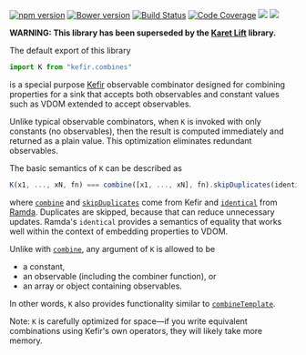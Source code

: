[![npm version](https://badge.fury.io/js/kefir.combines.svg)](http://badge.fury.io/js/kefir.combines)
[![Bower version](https://badge.fury.io/bo/kefir.combines.svg)](https://badge.fury.io/bo/kefir.combines)
[![Build Status](https://travis-ci.org/calmm-js/kefir.combines.svg?branch=master)](https://travis-ci.org/calmm-js/kefir.combines)
[![Code Coverage](https://img.shields.io/codecov/c/github/calmm-js/kefir.combines/master.svg)](https://codecov.io/github/calmm-js/kefir.combines?branch=master)
[![](https://david-dm.org/calmm-js/kefir.combines.svg)](https://david-dm.org/calmm-js/kefir.combines)
[![](https://david-dm.org/calmm-js/kefir.combines/dev-status.svg)](https://david-dm.org/calmm-js/kefir.combines?type=dev)

**WARNING: This library has been superseded by the [Karet
Lift](https://github.com/calmm-js/karet.lift) library.**

The default export of this library

```js
import K from "kefir.combines"
```

is a special purpose [Kefir](http://rpominov.github.io/kefir/) observable
combinator designed for combining properties for a sink that accepts both
observables and constant values such as VDOM extended to accept observables.

Unlike typical observable combinators, when `K` is invoked with only constants
(no observables), then the result is computed immediately and returned as a
plain value.  This optimization eliminates redundant observables.

The basic semantics of `K` can be described as

```js
K(x1, ..., xN, fn) === combine([x1, ..., xN], fn).skipDuplicates(identical)
```

where [`combine`](http://rpominov.github.io/kefir/#combine)
and [`skipDuplicates`](http://rpominov.github.io/kefir/#skip-duplicates) come
from Kefir and [`identical`](http://ramdajs.com/docs/#identical)
from [Ramda](http://ramdajs.com/).  Duplicates are skipped, because that can
reduce unnecessary updates.  Ramda's `identical` provides a semantics of
equality that works well within the context of embedding properties to VDOM.

Unlike with [`combine`](http://rpominov.github.io/kefir/#combine), any argument
of `K` is allowed to be
* a constant,
* an observable (including the combiner function), or
* an array or object containing observables.

In other words, `K` also provides functionality similar
to
[`combineTemplate`](https://github.com/baconjs/bacon.js#bacon-combinetemplate).

Note: `K` is carefully optimized for space&mdash;if you write equivalent
combinations using Kefir's own operators, they will likely take more memory.

